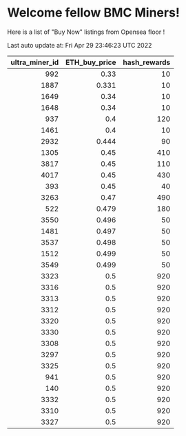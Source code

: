# Welcome fellow BMC Miners!
Here is a list of "Buy Now" listings from Opensea floor !


Last auto update at: Fri Apr 29 23:46:23 UTC 2022


|   ultra_miner_id |   ETH_buy_price |   hash_rewards |
|-----------------:|----------------:|---------------:|
|              992 |           0.33  |             10 |
|             1887 |           0.331 |             10 |
|             1649 |           0.34  |             10 |
|             1648 |           0.34  |             10 |
|              937 |           0.4   |            120 |
|             1461 |           0.4   |             10 |
|             2932 |           0.444 |             90 |
|             1305 |           0.45  |            410 |
|             3817 |           0.45  |            110 |
|             4017 |           0.45  |            430 |
|              393 |           0.45  |             40 |
|             3263 |           0.47  |            490 |
|              522 |           0.479 |            180 |
|             3550 |           0.496 |             50 |
|             1481 |           0.497 |             50 |
|             3537 |           0.498 |             50 |
|             1512 |           0.499 |             50 |
|             3549 |           0.499 |             50 |
|             3323 |           0.5   |            920 |
|             3316 |           0.5   |            920 |
|             3313 |           0.5   |            920 |
|             3312 |           0.5   |            920 |
|             3320 |           0.5   |            920 |
|             3330 |           0.5   |            920 |
|             3308 |           0.5   |            920 |
|             3297 |           0.5   |            920 |
|             3325 |           0.5   |            920 |
|              941 |           0.5   |            920 |
|              140 |           0.5   |            920 |
|             3332 |           0.5   |            920 |
|             3310 |           0.5   |            920 |
|             3327 |           0.5   |            920 |